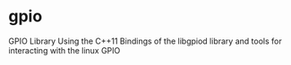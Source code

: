 # gpio
GPIO Library Using the C++11 Bindings of the libgpiod library and tools for interacting with the linux GPIO 
